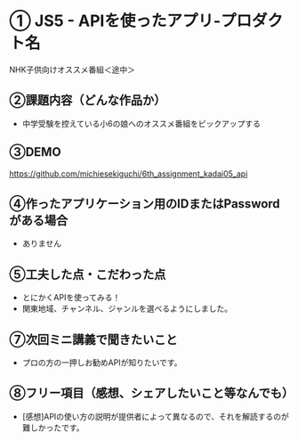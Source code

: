 # ①	JS5 - APIを使ったアプリ-プロダクト名

NHK子供向けオススメ番組＜途中＞

## ②課題内容（どんな作品か）

- 中学受験を控えている小6の娘へのオススメ番組をピックアップする

## ③DEMO

https://github.com/michiesekiguchi/6th_assignment_kadai05_api

## ④作ったアプリケーション用のIDまたはPasswordがある場合

- ありません

## ⑤工夫した点・こだわった点

- とにかくAPIを使ってみる！
- 関東地域、チャンネル、ジャンルを選べるようにしました。

## ⑦次回ミニ講義で聞きたいこと

- プロの方の一押しお勧めAPIが知りたいです。

## ⑧フリー項目（感想、シェアしたいこと等なんでも）

- [感想]APIの使い方の説明が提供者によって異なるので、それを解読するのが難しかったです。
